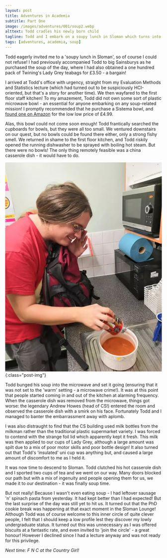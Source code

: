 ```yaml
---
layout: post
title: Adventures in Academia
subtitle: Part One
image: /images/adventures/001/soup2.webp
alttext: Todd cradles his newly born child
tagline: Todd and I embark on a soupy lunch in Sloman which turns into so much more.
tags: [adventures, academia, soup]
---
```


Todd eagerly invited me to a 'soupy lunch in Sloman', so of course I could not refuse! I had previously accompanied Todd to big Sainsburys as he purchased the soup of the day, where I had also obtained a one hundred pack of Twining's Lady Grey teabags for £3.50 - a bargain!

I arrived at Todd's office with urgency, straight from my Evaluation Methods and Statistics lecture (which had turned out to be suspiciously HCI-oriented, but that's a story for another time). We then wayfared to the first floor staff kitchen! To my amazement, Todd did not own some sort of plastic microwave bowl - an essential for anyone embarking on any soup-related mission! I promptly recommended that he purchase a Sistema bowl, and [found one on Amazon](https://www.amazon.co.uk/Sistema-1109-Microwave-Noodle-Bowl/dp/B009SD35IO/ref=sr_1_4?ie=UTF8&qid=1539087440&sr=8-4&keywords=sistema%2Bmicrowave%2Bbowl&th=1) for the low low price of £4.99.

Alas, this bowl could not come soon enough! Todd frantically searched the cupboards for bowls, but they were all too small. We ventured downstairs on our quest, but no bowls could be found there either, only a strong fishy smell. We returned in shame to the first floor kitchen, and Todd riskily opened the running dishwasher to be sprayed with boiling hot steam. But there were no bowls! The only thing remotely feasible was a china casserole dish - it would have to do.

![Todd prepares his soup](/images/adventures/001/soup1.webp){:class="post-img"}

Todd bunged his soup into the microwave and set it going (ensuring that it was not set to the 'warm' setting - a microwave crime!). It was at this point that people started coming in and out of the kitchen at alarming frequency. When the casserole dish was removed from the microwave, things got worse: the legendary Andrew Howes (head of CS!) entered the room and observed the casserole dish with a smirk on his face. Fortunately Todd and I managed to banter the embarrassment away with aplomb.

I was also distraught to find that the CS building used milk bottles from the milkman rather than the traditional plastic supermarket variety. I was forced to contend with the strange foil lid which apparently kept it fresh. This milk was then applied to our cups of Lady Grey, although a large amount was spilt due to a mix of poor motor skills and poor bottle design! It also turned out that Todd's 'insulated' uni cup was anything but, and caused a large amount of discomfort to me as I held it.

It was now time to descend to Sloman. Todd clutched his hot casserole dish and I sported two cups of tea and we went on our way. Many doors blocked our path but with a mix of ingenuity and people opening them for us, we made it to our destination - it was finally soup time.

But not really! Because I wasn't even eating soup - I had leftover sausage 'n' spinach pasta from yesterday. It had kept better than I had expected! But the last surprise of the day was still yet to hit us. It turned out that the PhD cookie break was happening at that exact moment in the Sloman Lounge! Although Todd was of course welcome to this inner circle of quite clever people, I felt that I should keep a low profile lest they discover my lowly undergraduate status. It turned out this was unnecessary as I was offered biscuits at a fantastic rate, and even invited to 'join the circle' - a great honour! However I declined since I had a lecture anyway and was not ready for this privilege.

*Next time: F N C at the Country Girl!*
